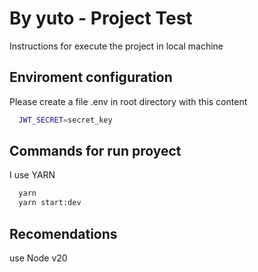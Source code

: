 
# By yuto - Project Test

Instructions for execute the project in local machine

## Enviroment configuration

Please create a file .env in root directory with this content

```bash
  JWT_SECRET=secret_key
```


## Commands for run proyect

I use YARN 

```bash
  yarn
  yarn start:dev
```


## Recomendations

use Node v20